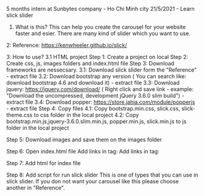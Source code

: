 5 months intern at Sunbytes company - Ho Chi Minh city 
21/5/2021 - Learn slick slider

1. What is this? 
This can help you create the carousel for your website faster and esier. There are many kind of slider which you want to use.

2: Reference: https://kenwheeler.github.io/slick/

3: How to use? 
	3.1 HTML project 
		Step 1: Create a project on local 
		Step 2: Create css, js, images folders and index.html file 
		Step 3: Download frameworks are nessecsary. 
			3.1: Download slick slider form the "Reference" - extract file 
			3.2: Download bootstrap any version ( You can search like: download bootstrap 4.6 and download it) - extract file 
			3.3: Download jquery: https://jquery.com/download/ ( Right click and save link - example: "Download the uncompressed, development jQuery 3.6.0 slim build") - extract file 
			3.4: Download popper: https://store.jahia.com/module/popperjs - extract file Step 
4: Copy files 
	4.1: Copy bootstrap.min.css, slick.css, slick-theme.css to css folder in the local project 
	4.2: Copy bootstrap.min.js,jquery-3.6.0.slim.min.js, popper.min.js, slick.min.js to js folder in the local project 

Step 5: Download images and save them on the images folder 

Step 6: Open index.html file Add links in tag: Add links in tag: 
	<script src="js/bootstrap.min.js">
	</script> <script src="js/jquery-3.6.0.slim.min.js">
	</script> <script src="js/popper.min.js"></script>
	<script src="js/slick.min.js"></script> 

Step 7: Add html for index file 

Step 8: Add script for run slick slider 
	<script> $('.slider').slick({ 
		slidesToShow: 1, 
		slidesToScroll: 1, 
		autoplay: true, 
		autoplaySpeed: 1000, 
		});
	</script> 
This is one of types that you can use in slick slider. If you don not want your carousel like this please choose another in "Reference".
